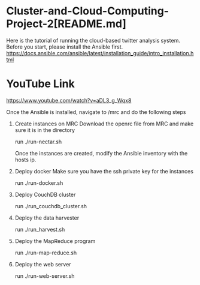 # Cluster-and-Cloud-Computing-Project-2[README.md]
Here is the tutorial of running the cloud-based twitter analysis system.
Before you start, please install the Ansible first.
https://docs.ansible.com/ansible/latest/installation_guide/intro_installation.html
# YouTube Link
https://www.youtube.com/watch?v=aDL3_g_Wqx8

Once the Ansible is installed, navigate to /mrc and do the following steps 
1. Create instances on MRC
    Download the openrc file from MRC and make sure it is in the directory

    run ./run-nectar.sh


    Once the instances are created, modify the Ansible inventory with the hosts ip. 

2. Deploy docker
    Make sure you have the ssh private key for the instances
    
    run ./run-docker.sh

3. Deploy CouchDB cluster

    run ./run_couchdb_cluster.sh
    
4.  Deploy the data harvester
    
    run ./run_harvest.sh

5.  Deploy the MapReduce program

    run ./run-map-reduce.sh
    
 6. Deploy the web server

    run ./run-web-server.sh
